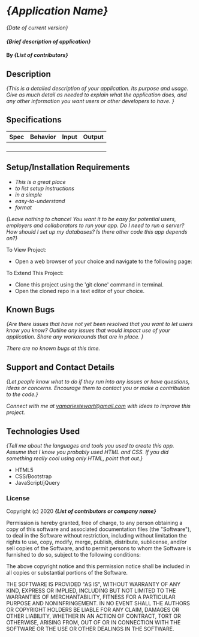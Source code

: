 # _{Application Name}_

_{Date of current version}_

#### _{Brief description of application}_

#### By _**{List of contributors}**_

## Description

_{This is a detailed description of your application. Its purpose and usage.  Give as much detail as needed to explain what the application does, and any other information you want users or other developers to have. }_

## Specifications
| Spec     | Behavior | Input    | Output   |
| -------- | -------- | -------- | -------- |
|  |  |  |  |
|  |  |  |  |
|  |  |  |  |
|  |  |  |  |

## Setup/Installation Requirements

* _This is a great place_
* _to list setup instructions_
* _in a simple_
* _easy-to-understand_
* _format_

_{Leave nothing to chance! You want it to be easy for potential users, employers and collaborators to run your app. Do I need to run a server? How should I set up my databases? Is there other code this app depends on?}_

To View Project:
* Open a web browser of your choice and navigate to the following page:

To Extend This Project:
* Clone this project using the 'git clone' command in terminal.
* Open the cloned repo in a text editor of your choice.

## Known Bugs

_{Are there issues that have not yet been resolved that you want to let users know you know?  Outline any issues that would impact use of your application.  Share any workarounds that are in place. }_

_There are no known bugs at this time._

## Support and Contact Details

_{Let people know what to do if they run into any issues or have questions, ideas or concerns.  Encourage them to contact you or make a contribution to the code.}_

_Connect with me at vamariestewart@gmail.com with ideas to improve this project._

## Technologies Used

_{Tell me about the languages and tools you used to create this app. Assume that I know you probably used HTML and CSS. If you did something really cool using only HTML, point that out.}_

* HTML5
* CSS/Bootstrap
* JavaScript/jQuery

### License

Copyright (c) 2020 **_{List of contributors or company name}_**

Permission is hereby granted, free of charge, to any person obtaining a copy of this software and associated documentation files (the "Software"), to deal in the Software without restriction, including without limitation the rights to use, copy, modify, merge, publish, distribute, sublicense, and/or sell copies of the Software, and to permit persons to whom the Software is furnished to do so, subject to the following conditions:

The above copyright notice and this permission notice shall be included in all copies or substantial portions of the Software.

THE SOFTWARE IS PROVIDED "AS IS", WITHOUT WARRANTY OF ANY KIND, EXPRESS OR IMPLIED, INCLUDING BUT NOT LIMITED TO THE WARRANTIES OF MERCHANTABILITY, FITNESS FOR A PARTICULAR PURPOSE AND NONINFRINGEMENT. IN NO EVENT SHALL THE AUTHORS OR COPYRIGHT HOLDERS BE LIABLE FOR ANY CLAIM, DAMAGES OR OTHER LIABILITY, WHETHER IN AN ACTION OF CONTRACT, TORT OR OTHERWISE, ARISING FROM, OUT OF OR IN CONNECTION WITH THE SOFTWARE OR THE USE OR OTHER DEALINGS IN THE SOFTWARE.
